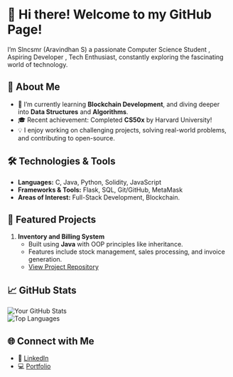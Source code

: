 # 👋 Hi there! Welcome to my GitHub Page!  

I’m Slncsmr (Aravindhan S) a passionate Computer Science Student , Aspiring Developer , Tech Enthusiast, constantly exploring the fascinating world of technology.  

## 🚀 About Me  
- 🌱 I’m currently learning **Blockchain Development**, and diving deeper into **Data Structures** and **Algorithms**.  
- 🎓 Recent achievement: Completed **CS50x** by Harvard University!  
- 💡 I enjoy working on challenging projects, solving real-world problems, and contributing to open-source.  

## 🛠️ Technologies & Tools  
- **Languages:** C, Java, Python, Solidity, JavaScript  
- **Frameworks & Tools:** Flask, SQL, Git/GitHub, MetaMask  
- **Areas of Interest:** Full-Stack Development, Blockchain.

## 🌟 Featured Projects  
1. **Inventory and Billing System**  
   - Built using **Java** with OOP principles like inheritance.  
   - Features include stock management, sales processing, and invoice generation.  
   - [View Project Repository](https://github.com/Slncsmr/Customer-Billing-System)  
<!--

2. **Custom Blockchain Coin**  
   - Minted on **Arbitrum Sepolia** using **Solidity** and integrated with **MetaMask**.  
   - A hands-on project to understand smart contracts and blockchain technology.  
   - [View Project Repository](#)

--> 

## 📈 GitHub Stats  
![Your GitHub Stats](https://github-readme-stats.vercel.app/api?username=Slncsmr&show_icons=true&theme=radical)  
![Top Languages](https://github-readme-stats.vercel.app/api/top-langs/?username=Slncsmr&layout=compact&theme=radical)  

## 🌐 Connect with Me  
- 🌟 [LinkedIn](https://www.linkedin.com/in/aravindhan-ks/)  
- 💻 [Portfolio](#)  
<!-- - ✉️ Reach me at: [YourEmail@example.com](mailto:YourEmail@example.com) -->
<!--to comment--> 
